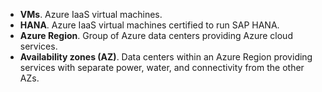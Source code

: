 - **VMs**. Azure IaaS virtual machines.
- **HANA**. Azure IaaS virtual machines certified to run SAP HANA.
- **Azure Region**. Group of Azure data centers providing Azure cloud services.
- **Availability zones (AZ)**. Data centers within an Azure Region providing services with separate power, water, and connectivity from the other AZs.
